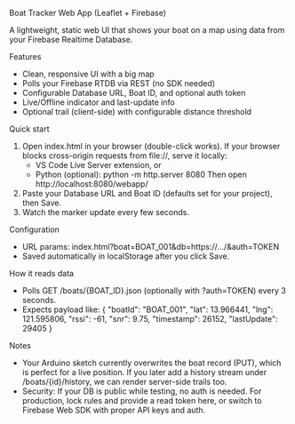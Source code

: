 Boat Tracker Web App (Leaflet + Firebase)

A lightweight, static web UI that shows your boat on a map using data from your Firebase Realtime Database.

Features
- Clean, responsive UI with a big map
- Polls your Firebase RTDB via REST (no SDK needed)
- Configurable Database URL, Boat ID, and optional auth token
- Live/Offline indicator and last-update info
- Optional trail (client-side) with configurable distance threshold

Quick start
1) Open index.html in your browser (double-click works). If your browser blocks cross-origin requests from file://, serve it locally:
   - VS Code Live Server extension, or
   - Python (optional):
     python -m http.server 8080
     Then open http://localhost:8080/webapp/
2) Paste your Database URL and Boat ID (defaults set for your project), then Save.
3) Watch the marker update every few seconds.

Configuration
- URL params: index.html?boat=BOAT_001&db=https://.../&auth=TOKEN
- Saved automatically in localStorage after you click Save.

How it reads data
- Polls GET /boats/{BOAT_ID}.json (optionally with ?auth=TOKEN) every 3 seconds.
- Expects payload like:
  {
    "boatId": "BOAT_001",
    "lat": 13.966441,
    "lng": 121.595806,
    "rssi": -61,
    "snr": 9.75,
    "timestamp": 26152,
    "lastUpdate": 29405
  }

Notes
- Your Arduino sketch currently overwrites the boat record (PUT), which is perfect for a live position. If you later add a history stream under /boats/{id}/history, we can render server-side trails too.
- Security: If your DB is public while testing, no auth is needed. For production, lock rules and provide a read token here, or switch to Firebase Web SDK with proper API keys and auth.
